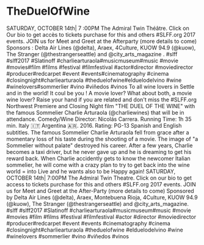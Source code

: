 # TheDuelOfWine
SATURDAY, OCTOBER 14th| 7 :00PM The Admiral Twin Théâtre. Click on Our bio to get accès to tickets purchase for this and others #SLFF.org 2017 events. JOIN us for Meet and Greet at the Afterparty (more details to come) Sponsors :  Delta Air Lines (@delta), Araex, 4Culture, KUOW 94.9 (@kuow), The Stranger (@thestrangerseattle) and @city_arts_magazine .   #slff #slff2017 #Slatinoff #charliearturaola#musicmuseum#music #movie #movies#film #films #festival #filmfestival #actor#director #moviedirector #producer#redcarpet #event #events#cinematography #cinema #closingnight#charliearturaola #theduelofwine#elduelodelvino #wine #winelovers#sommerlier #vino #viñedos #vinos  To all wine lovers in Settle and in the world! It coul be you !  A movie lover? What about both, a movie wine lover? Raise your hand if you are related and don't miss the #SLFF.org Northwest Premiere and Closing Night film "THE DUEL OF THE WINE" with the famous Sommelier Charlie Arturaola (@charliewines) that will be in attendance. Comedy/Wine Director: Nicolás Carrera. Running Time: 1h 35 min. Italy 🇮🇹 Argentina 🇦🇷. 2016. Rating: PG-13 Spanish and English subtitles. The famous Sommelier Charlie Arturaola fell from grace after a momentary loss of his taste during the shooting of a movie. The image of "a Sommelier without palate" destroyed his career. After a few years, Charlie becomes a taxi driver, but he never gave up and he is dreaming to get his reward back.  When Charlie accidently gets to know the newcomer Italian sommelier, he will come with a crazy plan to try to get back into the wine world = into Live and  he wants also to be Happy again!   SATURDAY, OCTOBER 14th| 7:00PM The Admiral Twin Theatre. Click on our bio to get access to tickets purchase for this and others #SLFF.org 2017 events. JOIN us for Meet and Greet at the After-Party (more details to come) Sponsored by Delta Air Lines (@delta), Araex, Montebuena Rioja, 4Culture, KUOW 94.9 (@kuow), The Stranger (@thestrangerseattle) and @city_arts_magazine.     #slff #slff2017 #Slatinoff #charliearturaola#musicmuseum#music  #movie #movies #film #films #festival #filmfestival #actor #director #moviedirector #producer#redcarpet #event #events #cinematography #cinema #closingnight#charliearturaola #theduelofwine #elduelodelvino #wine #winelovers #sommerlier #vino #viñedos #vinos
